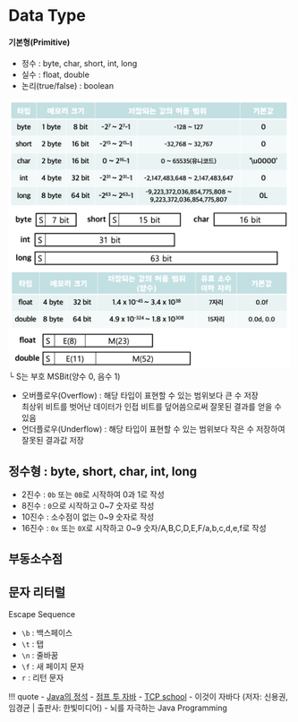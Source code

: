 # Data Type

#### 기본형(Primitive) 
- 정수 : byte, char, short, int, long
- 실수 : float, double 
- 논리(true/false) : boolean

![1](../images/type_1.png)
![2](../images/type_2.png)
└ S는 부호 MSBit(양수 0, 음수 1)

- 오버플로우(Overflow) 
: 해당 타입이 표현할 수 있는 범위보다 큰 수 저장
<br> 최상위 비트를 벗어난 데이터가 인접 비트를 덮어씀으로써 잘못된 결과를 얻을 수 있음
- 언더플로우(Underflow) 
: 해당 타입이 표현할 수 있는 범위보다 작은 수 저장하여 잘못된 결과값 저장

## 정수형 : byte, short, char, int, long

- 2진수 : `0b` 또는 `0B`로 시작하여 0과 1로 작성
- 8진수 : `0`으로 시작하고 0~7 숫자로 작성
- 10진수 : 소수점이 없는 0~9 숫자로 작성
- 16진수 : `0x` 또는 `0X`로 시작하고 0~9 숫자/A,B,C,D,E,F/a,b,c,d,e,f로 작성 

## 부동소수점


## 문자 리터럴

Escape Sequence
- `\b` : 백스페이스
- `\t` : 탭
- `\n` : 줄바꿈 
- `\f` : 새 페이지 문자
- `r` : 리턴 문자


!!! quote
    - [Java의 정석](https://github.com/castello/javajungsuk_basic/tree/master)
    - [점프 투 자바](https://wikidocs.net/book/31)
    - [TCP school](http://www.tcpschool.com/java/intro)
    - 이것이 자바다 (저자: 신용권, 임경균 | 출판사: 한빛미디어)
    - 뇌를 자극하는 Java Programming